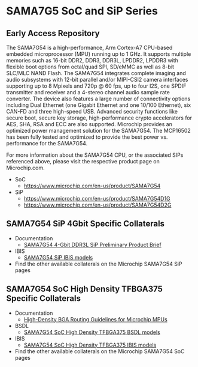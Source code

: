 # SAMA7G5 SoC and SiP Series
## Early Access Repository
The SAMA7G54 is a high-performance, Arm Cortex-A7 CPU-based embedded microprocessor (MPU) running up to 1 GHz. It supports multiple memories such as 16-bit DDR2, DDR3, DDR3L, LPDDR2, LPDDR3 with flexible boot options from octal/quad SPI, SD/eMMC as well as 8-bit SLC/MLC NAND Flash. 
The SAMA7G54 integrates complete imaging and audio subsystems with 12-bit parallel and/or MIPI-CSI2 camera interfaces supporting up to 8 Mpixels and 720p @ 60 fps, up to four I2S, one SPDIF transmitter and receiver and a 4-stereo channel audio sample rate converter.
The device also features a large number of connectivity options including Dual Ethernet (one Gigabit Ethernet and one 10/100 Ethernet), six CAN-FD and three high-speed USB. Advanced security functions like secure boot, secure key storage, high-performance crypto accelerators for AES, SHA, RSA and ECC are also supported.
Microchip provides an optimized power management solution for the SAMA7G54. The MCP16502 has been fully tested and optimized to provide the best power vs. performance for the SAMA7G54.

For more information about the SAMA7G54 CPU, or the associated SIPs referenced above, please visit the respective product page on Microchip.com.
* SoC
  * https://www.microchip.com/en-us/product/SAMA7G54
* SiP
  * https://www.microchip.com/en-us/product/SAMA7G54D1G
  * https://www.microchip.com/en-us/product/SAMA7G54D2G
  
## SAMA7G54 SiP 4Gbit Specific Collaterals
* Documentation
  * [SAMA7G54 4-Gbit DDR3L SiP Preliminary Product Brief](4Gb/)
* IBIS
  * [SAMA7G54 SiP IBIS models](4Gb/)
* Find the other available collaterals on the Microchip SAMA7G54 SiP pages

## SAMA7G54 SoC High Density TFBGA375 Specific Collaterals
* Documentation
  * [High-Density BGA Routing Guidelines for Microchip MPUs](https://www.microchip.com/en-us/application-notes/an5871)
* BSDL
  * [SAMA7G54 SoC High Density TFBGA375 BSDL models](HighDensityBGA/)
* IBIS
  * [SAMA7G54 SoC High Density TFBGA375 IBIS models](HighDensityBGA/)
* Find the other available collaterals on the Microchip SAMA7G54 SoC pages
